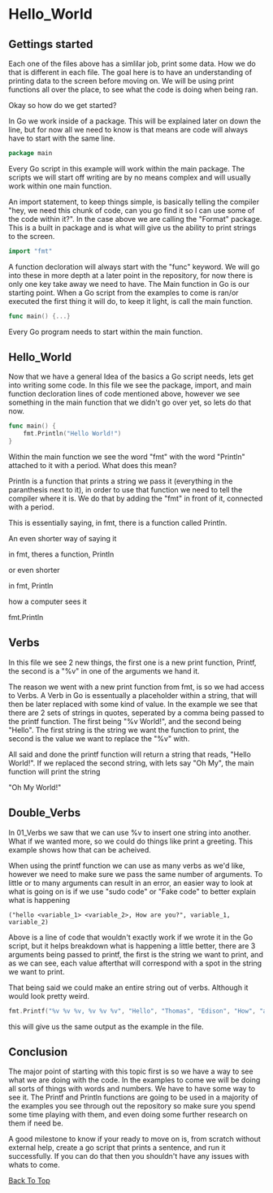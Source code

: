 # Hello_World

## Gettings started 

Each one of the files above has a simlilar job, print some data. How we do that is different in each file. The goal here is to have an understanding of printing data to the screen before moving on. We will be using print functions all over the place, to see what the code is doing when being ran.

Okay so how do we get started? 

In Go we work inside of a package. This will be explained later on down the line, but for now all we need to know is that means are code will always have to start with the same line.

```go
package main
```
Every Go script in this example will work within the main package. The scripts we will start off writing are by no means complex and will usually work within one main function.

An import statement, to keep things simple, is basically telling the compiler "hey, we need this chunk of code, can you go find it so I can use some of the code within it?". In the case above we are calling the "Format" package. This is a built in package and is what will give us the ability to print strings to the screen.

```go
import "fmt"
```

A function decloration will always start with the "func" keyword. We will go into these in more depth at a later point in the repository, for now there is only one key take away we need to have. The Main function in Go is our starting point. When a Go script from the examples to come is ran/or executed the first thing it will do, to keep it light, is call the main function.

```go
func main() {...}
```

Every Go program needs to start within the main function.

## Hello_World [<img src="https://img.icons8.com/ios/452/source-code.png" width="15px" height="15px">](http://google.com.au/)
Now that we have a general Idea of the basics a Go script needs, lets get into writing some code. In this file we see the package, import, and main function decloration lines of code mentioned above, however we see something in the main function that we didn't go over yet, so lets do that now.

```go
func main() {
	fmt.Println("Hello World!")
}
```
Within the main function we see the word "fmt" with the word "Println" attached to it with a period. What does this mean?

Println is a function that prints a string we pass it (everything in the paranthesis next to it), in order to use that function we need to tell the compiler where it is. We do that by adding the "fmt" in front of it, connected with a period.

This is essentially saying, in fmt, there is a function called Println.

An even shorter way of saying it

in fmt, theres a function, Println

or even shorter

in fmt, Println

how a computer sees it

fmt.Println

## Verbs
In this file we see 2 new things, the first one is a new print function, Printf, the second is a "%v" in one of the arguments we hand it.

The reason we went with a new print function from fmt, is so we had access to Verbs. A Verb in Go is essentually a placeholder within a string, that will then be later replaced with some kind of value. In the example we see that there are 2 sets of strings in quotes, seperated by a comma being passed to the printf function. The first being "%v World!", and the second being "Hello". The first string is the string we want the function to print, the second is the value we want to replace the "%v" with.

All said and done the printf function will return a string that reads, "Hello World!". If we replaced the second string, with lets say "Oh My", the main function will print the string 

"Oh My World!"

## Double_Verbs
In 01_Verbs we saw that we can use %v to insert one string into another. What if we wanted more, so we could do things like print a greeting. This example shows how that can be acheived.

When using the printf function we can use as many verbs as we'd like, however we need to make sure we pass the same number of arguments. To little or to many arguments can result in an error, an easier way to look at what is going on is if we use "sudo code" or "Fake code" to better explain what is happening

```
("hello <variable_1> <variable_2>, How are you?", variable_1, variable_2)
```
Above is a line of code that wouldn't exactly work if we wrote it in the Go script, but it helps breakdown what is happening a little better, there are 3 arguments being passed to printf, the first is the string we want to print, and as we can see, each value afterthat will correspond with a spot in the string we want to print.

That being said we could make an entire string out of verbs. Although it would look pretty weird.
```go
fmt.Printf("%v %v %v, %v %v %v", "Hello", "Thomas", "Edison", "How", "are", "you?")
```
this will give us the same output as the example in the file.

## Conclusion
The major point of starting with this topic first is so we have a way to see what we are doing with the code. In the examples to come we will be doing all sorts of things with words and numbers. We have to have some way to see it. The Printf and Println functions are going to be used in a majority of the examples you see through out the repository so make sure you spend some time playing with them, and even doing some further research on them if need be.

A good milestone to know if your ready to move on is, from scratch without external help, create a go script that prints a sentence, and run it successfully. If you can do that then you shouldn't have any issues with whats to come.

[Back To Top](#hello_world)